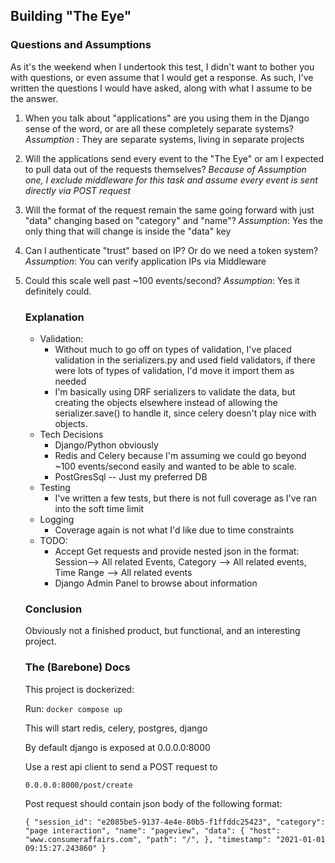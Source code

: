 ## Building "The Eye"
### Questions and Assumptions
 As it's the weekend when I undertook this test, I didn't want to bother you with questions, or even assume that I would get a response. As such, I've written the questions I would have asked, along with what I assume to be the answer.
1. When you talk about "applications" are you using them in the Django sense of the word, or are all these completely separate systems?
	*Assumption* : They are separate systems, living in separate projects
2. Will the applications send every event to the "The Eye" or am I expected to pull data out of the requests themselves?
	*Because of Assumption one, I exclude middleware for this task and assume every event is sent directly via POST request*
3. Will the format of the request remain the same going forward with just "data" changing based on "category" and "name"?
	*Assumption*: Yes the only thing that will change is inside the "data" key
4. Can I authenticate "trust" based on IP? Or do we need a token system?
	*Assumption*: You can verify application IPs via Middleware
5. Could this scale well past ~100 events/second?
	*Assumption*: Yes it definitely could.
	
	
	### Explanation
	- Validation:
		- Without much to go off on types of validation, I've placed validation in the serializers.py and used field validators, if there were lots of types of validation, I'd move it import them as needed
		- I'm basically using DRF serializers to validate the data, but creating the objects elsewhere instead of allowing the serializer.save() to handle it, since celery doesn't play nice with objects.
	- Tech Decisions
		- Django/Python obviously
		- Redis and Celery because I'm assuming we could go beyond ~100 events/second easily and wanted to be able to scale.
		- PostGresSql -- Just my preferred DB
	- Testing
		- I've written a few tests, but there is not full coverage as I've ran into the soft time limit
	- Logging
		- Coverage again is not what I'd like due to time constraints
	- TODO:
		- Accept Get requests and provide nested json in the format: Session--> All related Events, Category --> All related events, Time Range --> All related events
		- Django Admin Panel to browse about information
	
	
	### Conclusion
	
	Obviously not a finished product, but functional, and an interesting project.
	
	
	### The (Barebone) Docs
	
	This project is dockerized:
	
	Run:
	`
	docker compose up
	`
	
	This will start redis, celery, postgres, django
	
	By default django is exposed at 0.0.0.0:8000
	
	Use a rest api client to send a POST request to 
	
	`
	0.0.0.0:8000/post/create
	`
	
	Post request should contain json body of the following format:
	
	`
	{
  "session_id": "e2085be5-9137-4e4e-80b5-f1ffddc25423",
  "category": "page interaction",
  "name": "pageview",
  "data": {
    "host": "www.consumeraffairs.com",
    "path": "/",
   },
   "timestamp": "2021-01-01 09:15:27.243860"
   }
	`
	
	
	
	
	
	
	
	




